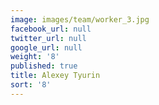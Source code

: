 ```yaml
---
image: images/team/worker_3.jpg
facebook_url: null
twitter_url: null
google_url: null
weight: '8'
published: true
title: Alexey Tyurin
sort: '8'
---
```


